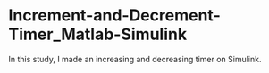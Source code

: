 # Increment-and-Decrement-Timer_Matlab-Simulink
In this study, I made an increasing and decreasing timer on Simulink.
